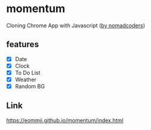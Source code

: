 # momentum
Cloning Chrome App with Javascript ([by nomadcoders](https://academy.nomadcoders.co/p/javascript-basics-for-absolute-beginners-kr))

## features
- [X] Date
- [X] Clock
- [X] To Do List
- [X] Weather
- [X] Random BG
## Link
https://eommji.github.io/momentum/index.html
